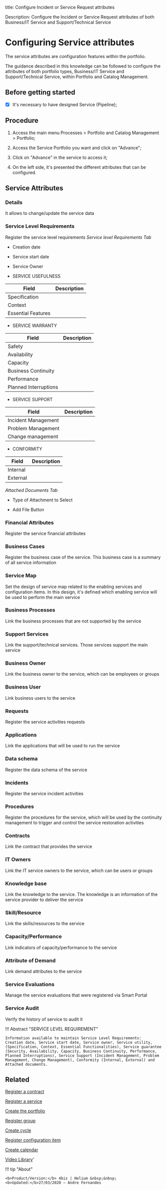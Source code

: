 title: Configure Incident or Service Request attributes

Description: Configure the Incident or Service Request attributes of both
Business/IT Service and Support/Technical Service

Configuring Service attributes
==============================

The service attributes are configuration features within the portfolio.

The guidance described in this knowledge can be followed to configure the
attributes of both portfolio types, Business/IT Service and Support/Technical
Service, within Portfolio and Catalog Management.

Before getting started
----------------------

-   [X] It's necessary to have designed Service (Pipeline);

Procedure
---------

1.  Access the main menu Processes \> Portfolio and Catalog Management \>
    Portfolio;

2.  Access the Service Portfolio you want and click on "Advance";

3.  Click on "Advance" in the service to access it;

4.  On the left side, it's presented the different attributes that can be
    configured.

## Service Attributes

### Details

It allows to change/update the service data

### Service Level Requirements

Register the service level requirements
*Service level Requirements Tab*

-   Creation date

-   Service start date

-   Service Owner

-   SERVICE USEFULNESS

| Field              | Description |
|--------------------|-------------|
| Specification      |             |
| Context            |             |
| Essential Features |             |

-   SERVICE WARRANTY

| Field                 | Description |
|-----------------------|-------------|
| Safety                |             |
| Availability          |             |
| Capacity              |             |
| Business Continuity   |             |
| Performance           |             |
| Planned Interruptions |             |

-   SERVICE SUPPORT

| Field               | Description |
|---------------------|-------------|
| Incident Management |             |
| Problem Management  |             |
| Change management   |             |

-   CONFORMITY

| Field    | Description |
|----------|-------------|
| Internal |             |
| External |             |

*Attached Documents Tab*

-   Type of Attachment to Select

-   Add File Button


### Financial Attributes

Register the service financial attributes

### Business Cases

Register the business case of the service. This business case is a summary of
all service information

### Service Map

Set the design of service map related to the enabling services and configuration
items. In this design, it's defined which enabling service will be used to
perform the main service

### Business Processes

Link the business processes that are not supported by the service

### Support Services

Link the support/technical services. Those services support the main service

### Business Owner

Link the business owner to the service, which can be employees or groups

### Business User

Link business users to the service

### Requests

Register the service activities requests

### Applications

Link the applications that will be used to run the service

### Data schema

Register the data schema of the service

### Incidents

Register the service incident activities

### Procedures

Register the procedures for the service, which will be used by the continuity
management to trigger and control the service restoration activities

### Contracts

Link the contract that provides the service

### IT Owners

Link the IT service owners to the service, which can be users or groups

### Knowledge base

Link the knowledge to the service. The knowledge is an information of the
service provider to deliver the service

### Skill/Resource

Link the skills/resources to the service

### Capacity/Performance

Link indicators of capacity/performance to the service

### Attribute of Demand

Link demand attributes to the service

### Service Evaluations

Manage the service evaluations that were registered via Smart Portal

### Service Audit

Verify the history of service to audit it

!!! Abstract "SERVICE LEVEL REQUIREMENT"

    Information available to maintain Service Level Requirements:  
    Creation date, Service start date, Service owner, Service utility, (Specification, Context, Essential Functionalities), Service guarantee (Security, Availability, Capacity, Business Continuity, Performance, Planned Interruptions), Service Support (Incident Management, Problem Management, Change Management), Conformity (Internal, External) and Attached documents.

Related
-------

[Register a contract](/en-us/4biz-helium/additional-features/contract-management/use/register-contract.html)

[Register a service](/en-us/4biz-helium/processes/portfolio-and-catalog/use/register-a-service.html)

[Create the portfolio](/en-us/4biz-helium/processes/portfolio-and-catalog/use/create-the-portfolio.html)

[Register group](/en-us/4biz-helium/initial-settings/access-settings/user/register-groups.html)

[Create cycle](/en-us/4biz-helium/platform-administration/time/create-cycle.html)

[Register configuration item](/en-us/4biz-helium/processes/configuration/use/register-CI.html)

[Create calendar](/en-us/4biz-helium/platform-administration/time/create-calendar.html)

[Video Library](https://www.youtube.com/playlist?list=PLB5qK2uzf2RNx1eXRaihDR_bxXjGhgFut)'

!!! tip "About"

    <b>Product/Version:</b> 4biz | Helium &nbsp;&nbsp;
    <b>Updated:</b>27/03/2020 – Andre Fernandes
